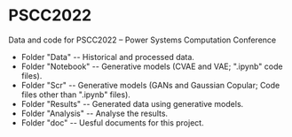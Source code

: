 # PSCC2022
Data and code for PSCC2022 – Power Systems Computation Conference
* Folder "Data" -- Historical and processed data.
* Folder "Notebook" -- Generative models (CVAE and VAE; ".ipynb" code files).
* Folder "Scr" -- Generative models (GANs and Gaussian Copular; Code files other than ".ipynb" files).
* Folder "Results" -- Generated data using generative models.
* Folder "Analysis" -- Analyse the results.
* Folder "doc" -- Uesful documents for this project.

